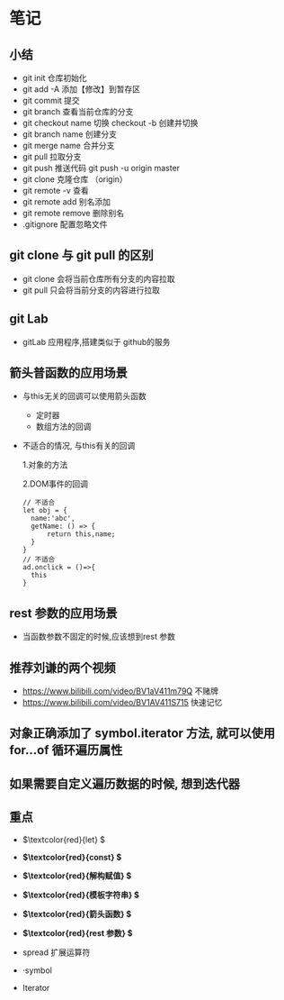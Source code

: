 # 笔记

## 小结

- git init 仓库初始化
- git add -A 添加【修改】到暂存区
- git commit  提交
- git branch 查看当前仓库的分支
- git checkout  name  切换   checkout  -b  创建并切换
- git branch name  创建分支
- git merge name   合并分支
- git  pull   拉取分支
- git push  推送代码  git  push  -u origin  master
- git  clone  克隆仓库 （origin）
- git remote -v  查看
- git remote add  别名添加
- git remote remove 删除别名
- .gitignore   配置忽略文件



## git clone  与 git pull 的区别

- git clone  会将当前仓库所有分支的内容拉取
- git  pull   只会将当前分支的内容进行拉取



## git Lab

- gitLab 应用程序,搭建类似于  github的服务

## 箭头普函数的应用场景

- 与this无关的回调可以使用箭头函数

  - 定时器
  - 数组方法的回调

- 不适合的情况, 与this有关的回调

  1.对象的方法

  2.DOM事件的回调

  ```
  // 不适合
  let obj = {
  	name:'abc',
  	getName: () => {
  		return this,name;
  	}
  }
  // 不适合
  ad.onclick = ()=>{
  	this
  }
  ```

## rest 参数的应用场景

- 当函数参数不固定的时候,应该想到rest 参数



## 推荐刘谦的两个视频

- https://www.bilibili.com/video/BV1aV411m79Q 不赌牌
- https://www.bilibili.com/video/BV1AV411S715 快速记忆



## 对象正确添加了 symbol.iterator 方法, 就可以使用for...of 循环遍历属性



## 如果需要自定义遍历数据的时候, 想到迭代器



## 重点

- $\textcolor{red}{let} $
- **$\textcolor{red}{const} $**
- **$\textcolor{red}{解构赋值} $**
- **$\textcolor{red}{模板字符串} $**
- **$\textcolor{red}{箭头函数} $**



- **$\textcolor{red}{rest   参数} $**
- spread  扩展运算符



- ·symbol
- Iterator

















